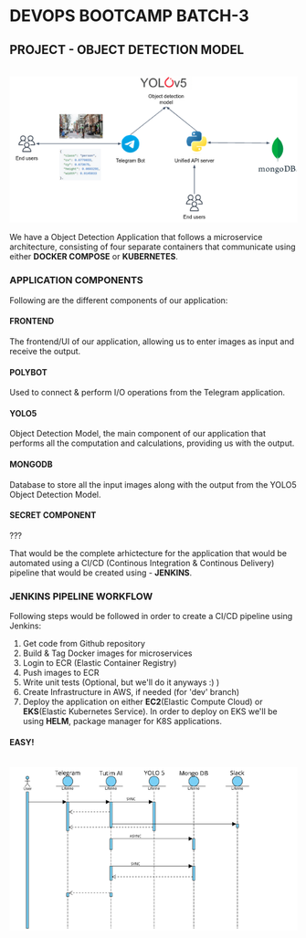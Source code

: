 # DEVOPS BOOTCAMP BATCH-3
## PROJECT - OBJECT DETECTION MODEL

<br>
<img src="/object_detection_service.png">
<br>

We have a Object Detection Application that follows a microservice architecture, consisting of four separate containers that communicate using either <b>DOCKER COMPOSE</b> or <b>KUBERNETES</b>.

### APPLICATION COMPONENTS
Following are the different components of our application:

#### <b>FRONTEND</b>
The frontend/UI of our application, allowing us to enter images as input and receive the output.
#### <b>POLYBOT</b>
Used to connect & perform I/O operations from the Telegram application.
#### <b>YOLO5</b>
Object Detection Model, the main component of our application that performs all the computation and calculations, providing us with the output.
#### <b>MONGODB</b>
Database to store all the input images along with the output from the YOLO5 Object Detection Model.
#### <b>SECRET COMPONENT</b>
???

That would be the complete arhictecture for the application that would be automated using a CI/CD (Continous Integration & Continous Delivery) pipeline that would be created using - <b>JENKINS</b>.

### JENKINS PIPELINE WORKFLOW
Following steps would be followed in order to create a CI/CD pipeline using Jenkins:
1. Get code from Github repository
2. Build & Tag Docker images for microservices
3. Login to ECR (Elastic Container Registry)
4. Push images to ECR
5. Write unit tests (Optional, but we'll do it anyways :) )
6. Create Infrastructure in AWS, if needed (for 'dev' branch)
7. Deploy the application on either <b>EC2</b>(Elastic Compute Cloud) or <b>EKS</b>(Elastic Kubernetes Service). In order to deploy on EKS we'll be using <b>HELM</b>, package manager for K8S applications.

#### EASY!
<br>
<img src="/seqdiag.png">
<br>